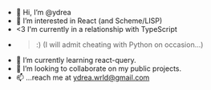 - 👋 Hi, I’m @ydrea
- 👀 I’m interested in React (and Scheme/LISP)
- <3 I'm currently in a relationship with TypeScript
- >:) (I will admit cheating with Python on occasion...)
- 🌱 I’m currently learning react-query.
- 💞️ I’m looking to collaborate on my public projects.
- 📫 ...reach me at ydrea.wrld@gmail.com

<!---
ydrea/ydrea is a ✨ special ✨ repository because its `README.md` (this file) appears on your GitHub profile.
You can click the Preview link to take a look at your changes.
--->
